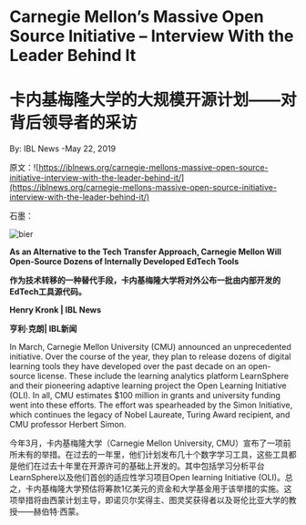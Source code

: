 
# Carnegie Mellon’s Massive Open Source Initiative – Interview With the Leader Behind It
# 卡内基梅隆大学的大规模开源计划——对背后领导者的采访

By: IBL News -May 22, 2019

原文：![https://iblnews.org/carnegie-mellons-massive-open-source-initiative-interview-with-the-leader-behind-it/](https://iblnews.org/carnegie-mellons-massive-open-source-initiative-interview-with-the-leader-behind-it/)

石墨：

![bier](https://iblnews.org/wp-content/uploads/2019/06/bier.jpg)

**As an Alternative to the Tech Transfer Approach, Carnegie Mellon Will Open-Source Dozens of Internally Developed EdTech Tools**

**作为技术转移的一种替代手段，卡内基梅隆大学将对外公布一批由内部开发的EdTech工具源代码。**

**Henry Kronk | IBL News**

**亨利·克朗| IBL新闻**

In March, Carnegie Mellon University (CMU) announced an unprecedented initiative. Over the course of the year, they plan to release dozens of digital learning tools they have developed over the past decade on an open-source license. These include the learning analytics platform LearnSphere and their pioneering adaptive learning project the Open Learning Initiative (OLI). In all, CMU estimates $100 million in grants and university funding went into these efforts. The effort was spearheaded by the Simon Initiative, which continues the legacy of Nobel Laureate, Turing Award recipient, and CMU professor Herbert Simon.

今年3月，卡内基梅隆大学（Carnegie Mellon University, CMU）宣布了一项前所未有的举措。在过去的一年里，他们计划发布几十个数字学习工具，这些工具都是他们在过去十年里在开源许可的基础上开发的。其中包括学习分析平台LearnSphere以及他们首创的适应性学习项目Open learning Initiative (OLI)。总之，卡内基梅隆大学预估将筹款1亿美元的资金和大学基金用于该举措的实施。这项举措将由西蒙计划主导，即诺贝尔奖得主、图灵奖获得者以及哥伦比亚大学的教授——赫伯特·西蒙。
